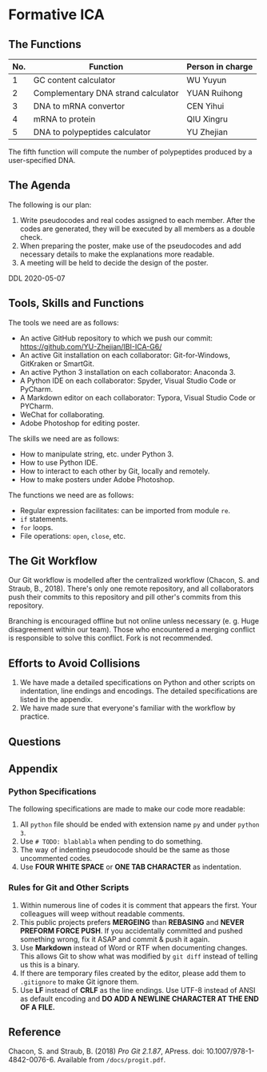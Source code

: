 # Formative ICA

## The Functions

| No.  | Function                            | **Person in charge** |
| ---- | ----------------------------------- | -------------------- |
| 1    | GC content calculator               | WU Yuyun             |
| 2    | Complementary DNA strand calculator | YUAN Ruihong         |
| 3    | DNA to mRNA convertor               | CEN Yihui            |
| 4    | mRNA to protein                     | QIU Xingru           |
| 5    | DNA to polypeptides calculator      | YU Zhejian           |

The fifth function will compute the number of polypeptides produced by a user-specified DNA.

## The Agenda

The following is our plan:

1. Write pseudocodes and real codes assigned to each member. After the codes are generated, they will be executed by all members as a double check. 
2. When preparing the poster, make use of the pseudocodes and add necessary details to make the explanations more readable.
3. A meeting will be held to decide the design of the poster.

DDL 2020-05-07

## Tools, Skills and Functions

The tools we need are as follows:

* An active GitHub repository to which we push our commit: https://github.com/YU-Zhejian/IBI-ICA-G6/
* An active Git installation on each collaborator: Git-for-Windows, GitKraken or SmartGit.
* An active Python 3 installation on each collaborator: Anaconda 3.
* A Python IDE  on each collaborator: Spyder, Visual Studio Code or PyCharm.
* A Markdown editor  on each collaborator: Typora, Visual Studio Code or PYCharm.
* WeChat for collaborating.
* Adobe Photoshop for editing poster.

The skills we need are as follows:

* How to manipulate string, etc. under Python 3.
* How to use Python IDE.
* How to interact to each other by Git, locally and remotely.
* How to make posters under Adobe Photoshop.

The functions we need are as follows:
* Regular expression facilitates: can be imported from module `re`.
* `if` statements.
* `for` loops.
* File operations: `open`, `close`, etc.
## The Git Workflow

Our Git workflow is modelled after the centralized workflow (Chacon, S. and Straub, B., 2018). There's only one remote repository, and all collaborators push their commits to this repository and pill other's commits from this repository.

Branching is encouraged offline but not online unless necessary (e. g. Huge disagreement within our team). Those who encountered a merging conflict is responsible to solve this conflict. Fork is not recommended.

## Efforts to Avoid Collisions

1. We have made a detailed specifications on Python and other scripts on indentation, line endings and encodings. The detailed specifications are listed in the appendix.
2. We have made sure that everyone's familiar with the workflow by practice.

## Questions



## Appendix

### Python Specifications

The following specifications are made to make our code more readable:

1. All `python` file should be ended with extension name `py` and under `python 3`.
2. Use `# TODO: blablabla` when pending to do something.
3. The way of indenting pseudocode should be the same as those uncommented codes.
4. Use **FOUR WHITE SPACE** or **ONE TAB CHARACTER** as indentation.

### Rules for Git and Other Scripts

1. Within numerous line of codes it is comment that appears the first. Your colleagues will weep without readable comments.
2. This public projects prefers **MERGEING** than **REBASING** and **NEVER PREFORM FORCE PUSH**. If you accidentally committed and pushed something wrong, fix it ASAP and commit & push it again.
3. Use **Markdown** instead of Word or RTF when documenting changes. This allows Git to show what was modified by `git diff` instead of telling us this is a binary.
4. If there are temporary files created by the editor, please add them to `.gitignore` to make Git ignore them.
5. Use **LF** instead of **CRLF** as the line endings. Use UTF-8 instead of ANSI as default encoding and **DO ADD A NEWLINE CHARACTER AT THE END OF A FILE.** 

## Reference

Chacon, S. and Straub, B. (2018) *Pro Git 2.1.87*, APress. doi: 10.1007/978-1-4842-0076-6. Available from `/docs/progit.pdf`.

